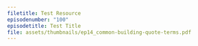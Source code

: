 ```yaml
---
filetitle: Test Resource
episodenumber: "100"
episodetitle: Test Title
file: assets/thumbnails/ep14_common-building-quote-terms.pdf
---
```


